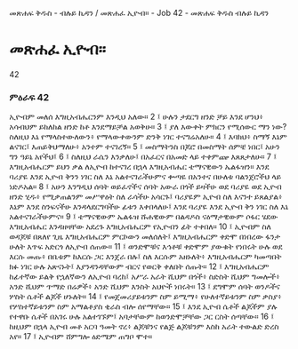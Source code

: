 ﻿
መጽሐፍ ቅዱስ - ብሉይ ኪዳን / መጽሐፈ ኢዮብ። - Job 42 - መጽሐፍ ቅዱስ ብሉይ ኪዳን
# መጽሐፈ ኢዮብ።
42
### ምዕራፍ 42
ኢዮብም መለሰ እግዚአብሔርንም እንዲህ አለው።
2 ፤ ሁሉን ታደርግ ዘንድ ቻይ እንደ ሆንህ፥ አሳብህም ይከለከል ዘንድ ከቶ እንደማይቻል አወቅሁ።
3 ፤ ያለ እውቀት ምክርን የሚሰውር ማን ነው? ስለዚህ እኔ የማላስተውለውን፥ የማላውቀውንም ድንቅ ነገር ተናግሬአለሁ።
4 ፤ እባክህ፥ ስማኝ እኔም ልናገር፤ እጠይቅህማለሁ፥ አንተም ተናገረኝ።
5 ፤ መስማትንስ በጆሮ በመስማት ሰምቼ ነበር፤ አሁን ግን ዓይኔ አየችህ፤
6 ፤ ስለዚህ ራሴን እንቃለሁ፤ በአፈርና በአመድ ላይ ተቀምጬ እጸጸታለሁ።
7 ፤ እግዚአብሔርም ይህን ቃል ለኢዮብ ከተናገረ በኋላ እግዚአብሔር ቴማናዊውን ኤልፋዝን። እንደ ባሪያዬ እንደ ኢዮብ ቅንን ነገር ስለ እኔ አልተናገራችሁምና ቍጣዬ በአንተና በሁለቱ ባልንጀሮችህ ላይ ነድዶአል።
8 ፤ አሁን እንግዲህ ሰባት ወይፈኖችና ሰባት አውራ በጎች ይዛችሁ ወደ ባሪያዬ ወደ ኢዮብ ዘንድ ሂዱ፥ የሚቃጠልንም መሥዋዕት ስለ ራሳችሁ አሳርጉ፤ ባሪያዬም ኢዮብ ስለ እናንተ ይጸልያል፥ እኔም እንደ ስንፍናችሁ እንዳላደርግባችሁ ፊቱን እቀበላለሁ፤ እንደ ባሪያዬ እንደ ኢዮብ ቅን ነገር ስለ እኔ አልተናገራችሁምና።
9 ፤ ቴማናዊውም ኤልፋዝ ሹሐዊውም በልዳዶስ ናዕማታዊውም ሶፋር ሄደው እግዚአብሔር እንዳዘዛቸው አደረጉ እግዚአብሔርም የኢዮብን ፊት ተቀበለ።
10 ፤ ኢዮብም ስለ ወዳጆቹ በጸለየ ጊዜ እግዚአብሔርም ምርኮውን መለሰለት፤ እግዚአብሔርም ቀድሞ በነበረው ፋንታ ሁለት እጥፍ አድርጎ ለኢዮብ ሰጠው።
11 ፤ ወንድሞቹና እኅቶቹ ቀድሞም ያውቁት የነበሩት ሁሉ ወደ እርሱ መጡ፥ በቤቱም ከእርሱ ጋር እንጀራ በሉ፤ ስለ እርሱም አዘኑለት፥ እግዚአብሔርም ካመጣበት ክፉ ነገር ሁሉ አጽናኑት፤ እያንዳንዳቸውም ብርና የወርቅ ቀለበት ሰጡት።
12 ፤ እግዚአብሔርም ከፊተኛው ይልቅ የኋለኛውን ለኢዮብ ባረከ፤ አሥራ አራት ሺህም በጎች፥ ስድስት ሺህም ግመሎች፥ አንድ ሺህም ጥማድ በሬዎች፥ አንድ ሺህም እንስት አህዮች ነበሩት።
13 ፤ ደግሞም ሰባት ወንዶችና ሦስት ሴቶች ልጆች ሆኑለት።
14 ፤ የመጀመሪያይቱንም ስም ይሚማ፥ የሁለተኛይቱንም ስም ቃስያ፥ የሦስተኛይቱንም ስም አማልቶያስ ቂራስ ብሎ ሰየማቸው።
15 ፤ እንደ ኢዮብ ሴቶች ልጆችም ያሉ የተዋቡ ሴቶች በአገሩ ሁሉ አልተገኙም፤ አባታቸውም ከወንድሞቻቸው ጋር ርስት ሰጣቸው።
16 ፤ ከዚህም በኋላ ኢዮብ መቶ አርባ ዓመት ኖረ፥ ልጆቹንና የልጅ ልጆቹንም እስከ አራት ተውልድ ድረስ አየ።
17 ፤ ኢዮብም ሸምግሎ ዕድሜም ጠግቦ ሞተ። 
